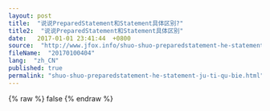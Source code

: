 ```yaml
---
layout: post
title:  "说说PreparedStatement和Statement具体区别?"
title2:  "说说PreparedStatement和Statement具体区别"
date:   2017-01-01 23:41:44  +0800
source:  "http://www.jfox.info/shuo-shuo-preparedstatement-he-statement-ju-ti-qu-bie.html"
fileName:  "20170100404"
lang:  "zh_CN"
published: true
permalink: "shuo-shuo-preparedstatement-he-statement-ju-ti-qu-bie.html"
---
```

{% raw %}
false
{% endraw %}